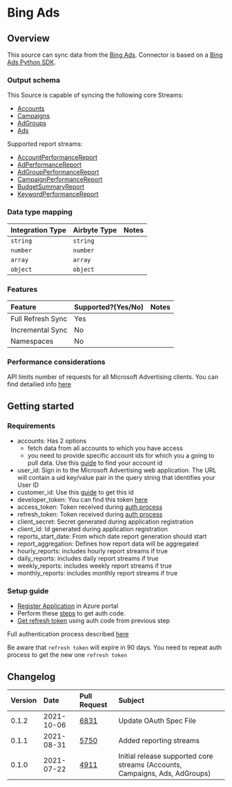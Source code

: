 # Bing Ads

## Overview

This source can sync data from the [Bing Ads](https://docs.microsoft.com/en-us/advertising/guides/?view=bingads-13).
Connector is based on a [Bing Ads Python SDK](https://github.com/BingAds/BingAds-Python-SDK).

### Output schema

This Source is capable of syncing the following core Streams:

* [Accounts](https://docs.microsoft.com/en-us/advertising/customer-management-service/searchaccounts?view=bingads-13)
* [Campaigns](https://docs.microsoft.com/en-us/advertising/campaign-management-service/getcampaignsbyaccountid?view=bingads-13)
* [AdGroups](https://docs.microsoft.com/en-us/advertising/campaign-management-service/getadgroupsbycampaignid?view=bingads-13)
* [Ads](https://docs.microsoft.com/en-us/advertising/campaign-management-service/getadsbyadgroupid?view=bingads-13)


Supported report streams:
* [AccountPerformanceReport](https://docs.microsoft.com/en-us/advertising/reporting-service/accountperformancereportrequest?view=bingads-13)
* [AdPerformanceReport](https://docs.microsoft.com/en-us/advertising/reporting-service/adperformancereportrequest?view=bingads-13)
* [AdGroupPerformanceReport](https://docs.microsoft.com/en-us/advertising/reporting-service/adgroupperformancereportrequest?view=bingads-13)
* [CampaignPerformanceReport](https://docs.microsoft.com/en-us/advertising/reporting-service/campaignperformancereportrequest?view=bingads-13)
* [BudgetSummaryReport](https://docs.microsoft.com/en-us/advertising/reporting-service/budgetsummaryreportrequest?view=bingads-13)
* [KeywordPerformanceReport](https://docs.microsoft.com/en-us/advertising/reporting-service/keywordperformancereportrequest?view=bingads-13)


### Data type mapping

| Integration Type | Airbyte Type | Notes |
| :--- | :--- | :--- |
| `string` | `string` |  |
| `number` | `number` |  |
| `array` | `array` |  |
| `object` | `object` |  |

### Features

| Feature | Supported?\(Yes/No\) | Notes |
| :--- | :--- | :--- |
| Full Refresh Sync | Yes |  |
| Incremental Sync | No |  |
| Namespaces | No |  |

### Performance considerations

API limits number of requests for all Microsoft Advertising clients. You can find detailied info [here](https://docs.microsoft.com/en-us/advertising/guides/services-protocol?view=bingads-13#throttling)

## Getting started

### Requirements

* accounts: Has 2 options
    - fetch data from all accounts to which you have access
    - you need to provide specific account ids for which you a going to pull data. Use this [guide](https://docs.microsoft.com/en-us/advertising/guides/get-started?view=bingads-13#get-ids) to find your account id
* user_id:  Sign in to the Microsoft Advertising web application. The URL will contain a uid key/value pair in the query string that identifies your User ID
* customer_id: Use this [guide](https://docs.microsoft.com/en-us/advertising/guides/get-started?view=bingads-13#get-ids) to get this id
* developer_token: You can find this token [here](https://docs.microsoft.com/en-us/advertising/guides/get-started?view=bingads-13#get-developer-token)
* access_token: Token received during [auth process](https://docs.microsoft.com/en-us/advertising/guides/authentication-oauth?view=bingads-13)
* refresh_token: Token received during [auth process](https://docs.microsoft.com/en-us/advertising/guides/authentication-oauth?view=bingads-13)
* client_secret: Secret generated during application registration
* client_id: Id generated during application registration
* reports_start_date: From which date report generation should start
* report_aggregation: Defines how report data will be aggregated
* hourly_reports: includes hourly report streams if true
* daily_reports: includes daily report streams if true
* weekly_reports: includes weekly report streams if true
* monthly_reports: includes monthly report streams if true

### Setup guide

* [Register Application](https://docs.microsoft.com/en-us/advertising/guides/authentication-oauth-register?view=bingads-13) in Azure portal
* Perform these [steps](https://docs.microsoft.com/en-us/advertising/guides/authentication-oauth-consent?view=bingads-13l) to get auth code.
* [Get refresh token](https://docs.microsoft.com/en-us/advertising/guides/authentication-oauth-get-tokens?view=bingads-13) using auth code from previous step

Full authentication process described [here](https://docs.microsoft.com/en-us/advertising/guides/get-started?view=bingads-13#access-token)

Be aware that `refresh token` will expire in 90 days. You need to repeat auth process to get the new one `refresh token`


## Changelog

| Version | Date       | Pull Request | Subject |
| :------ | :--------  | :-----       | :------ |
| 0.1.2   | 2021-10-06 | [6831](https://github.com/airbytehq/airbyte/pull/6831) | Update OAuth Spec File |
| 0.1.1   | 2021-08-31 | [5750](https://github.com/airbytehq/airbyte/pull/5750) | Added reporting streams |
| 0.1.0   | 2021-07-22 | [4911](https://github.com/airbytehq/airbyte/pull/4911) | Initial release supported core streams (Accounts, Campaigns, Ads, AdGroups) |
